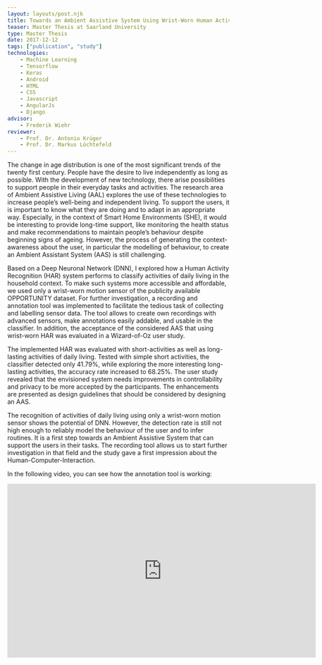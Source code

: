```yaml
---
layout: layouts/post.njk
title: Towards an Ambient Assistive System Using Wrist-Worn Human Activity Recognition
teaser: Master Thesis at Saarland University
type: Master Thesis 
date: 2017-12-12
tags: ["publication", "study"]
technologies:
    - Machine Learning
    - Tensorflow
    - Keras
    - Android
    - HTML
    - CSS
    - Javascript
    - AngularJs
    - Django
advisor:
    - Frederik Wiehr
reviewer:
    - Prof. Dr. Antonio Krüger
    - Prof. Dr. Markus Löchtefeld
---
```


The change in age distribution is one of the most significant trends of the twenty
first century. People have the desire to live independently as long as possible. With
the development of new technology, there arise possibilities to support people in
their everyday tasks and activities. The research area of Ambient Assistive Living
(AAL) explores the use of these technologies to increase people’s well-being and
independent living. To support the users, it is important to know what they are
doing and to adapt in an appropriate way. Especially, in the context of Smart
Home Environments (SHE), it would be interesting to provide long-time support,
like monitoring the health status and make recommendations to maintain people’s
behaviour despite beginning signs of ageing. However, the process of generating
the context-awareness about the user, in particular the modelling of behaviour, to
create an Ambient Assistant System (AAS) is still challenging.

Based on a Deep Neuronal Network (DNN), I explored how a Human Activity Recognition (HAR) system performs to classify activities of daily living in the household context. To make such systems more accessible and affordable, we
used only a wrist-worn motion sensor of the publicity available OPPORTUNITY dataset. For further investigation, a recording and annotation tool was implemented to facilitate the tedious task of collecting and labelling sensor data. The
tool allows to create own recordings with advanced sensors, make annotations
easily addable, and usable in the classifier. In addition, the acceptance of the
considered AAS that using wrist-worn HAR was evaluated in a Wizard-of-Oz user
study.

The implemented HAR was evaluated with short-activities as well as long-lasting
activities of daily living. Tested with simple short activities, the classifier detected only 41.79%, while exploring the more interesting long-lasting activities, the accuracy rate increased to 68.25%. The user study revealed that the envisioned system needs improvements in controllability and privacy to be more accepted by the participants. The enhancements are presented as design guidelines that should be considered by designing an AAS.

The recognition of activities of daily living using only a wrist-worn motion sensor
shows the potential of DNN. However, the detection rate is still not high enough
to reliably model the behaviour of the user and to infer routines. It is a first step
towards an Ambient Assistive System that can support the users in their tasks.
The recording tool allows us to start further investigation in that field and the
study gave a first impression about the Human-Computer-Interaction.

In the following video, you can see how the annotation tool is working:

<iframe  allow="accelerometer; autoplay; encrypted-media; gyroscope; picture-in-picture"  width="700" height="395" src="https://www.youtube-nocookie.com/embed/0dunvQrrctc" frameborder="0"  allowfullscreen></iframe>